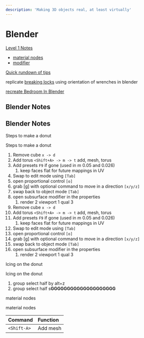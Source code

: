 ```yaml
---
description: 'Making 3D objects real, at least virtually'
---
```


# Blender

[Level 1 Notes](https://www.youtube.com/watch?v=RaT-uG5wgUw)

* [material nodes](https://www.youtube.com/watch?v=cQ0qtcSymDI)
* [modifier](https://www.youtube.com/watch?v=8BQYAwDW6IE)

[Quick rundown of tips](https://www.youtube.com/watch?v=fKH1XobKWnc)

 replicate [breaking locks](https://www.youtube.com/watch?v=dBSSA5ot0tA) using orientation of wrenches in blender 



[recreate Bedroom In Blender](https://www.youtube.com/watch?v=qR6Kuv2dFHQ)

## Blender Notes

## Blender Notes

Steps to make a donut

Steps to make a donut

1. Remove cube `x -> d`
2. Add torus `<Shift+A> -> m -> t` add, mesh, torus
3. Add presets `F9` if gone \(used in m 0.05 and 0.026\)
   1. keep faces flat for future mappings in UV
4. Swap to edit mode using `[Tab]`
5. open proportional control `[o]`
6. grab \[g\] with optional command to move in a direction `[x/y/z]`
7. swap back to object mode `[Tab]`
8. open subsurface modifier in the properties
   1. render 2 viewport 1 qual 3
9. Remove cube `x -> d`
10. Add torus `<Shift+A> -> m -> t` add, mesh, torus
11. Add presets `F9` if gone \(used in m 0.05 and 0.026\)
    1. keep faces flat for future mappings in UV
12. Swap to edit mode using `[Tab]`
13. open proportional control `[o]`
14. grab \[g\] with optional command to move in a direction `[x/y/z]`
15. swap back to object mode `[Tab]`
16. open subsurface modifier in the properties
    1. render 2 viewport 1 qual 3



Icing on the donut

Icing on the donut

1. group select half by  alt+z 
2. group select half s**GGGGGGGGGGGGGGGGGGGG**



material nodes  


material nodes  




| Command | Function |
| :--- | :--- |
| `<Shift-A>` | Add mesh |


